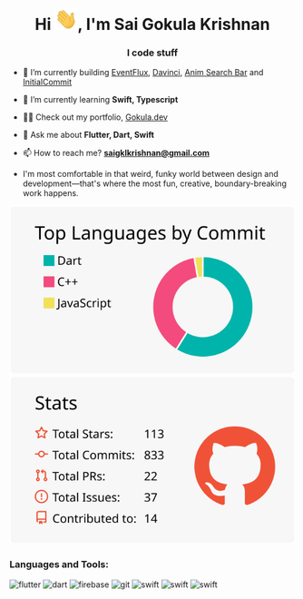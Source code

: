 <h1 align="center">Hi <img src="https://raw.githubusercontent.com/ABSphreak/ABSphreak/master/gifs/Hi.gif" width="40px" />, I'm Sai Gokula Krishnan</h1>
<h3 align="center">I code stuff</h3>

- 🔭 I’m currently building [EventFlux](https://github.com/Imgkl/EventFlux), [Davinci](https://github.com/Imgkl/Davinci), [Anim Search Bar](https://github.com/Imgkl/anim_search_bar) and [InitialCommit](http://initialcommit.dev)

- 🌱 I’m currently learning **Swift, Typescript**

- 👨‍💻 Check out my portfolio, [Gokula.dev](https://gokula.dev)

- 💬 Ask me about **Flutter, Dart, Swift**

- 📫 How to reach me? **saigklkrishnan@gmail.com**

- I'm most comfortable in that weird, funky world between design and development—that's where the most fun, creative, boundary-breaking work happens.


![](https://raw.githubusercontent.com/Imgkl/Imgkl/master/profile-summary-card-output/swift/2-most-commit-language.svg) 
![](https://raw.githubusercontent.com/Imgkl/Imgkl/master/profile-summary-card-output/swift/3-stats.svg)




<h3 align="left">Languages and Tools:</h3>
<p align="left"> <img src="https://www.vectorlogo.zone/logos/flutterio/flutterio-icon.svg" alt="flutter" height="40"/>  <img src="https://www.vectorlogo.zone/logos/dartlang/dartlang-icon.svg" alt="dart" width="35" height="40"/>  <img src="https://www.vectorlogo.zone/logos/firebase/firebase-icon.svg" alt="firebase" width="35" height="40"/>  <img src="https://www.vectorlogo.zone/logos/git-scm/git-scm-icon.svg" alt="git" width="35" height="40"/>
<img src="https://www.vectorlogo.zone/logos/swift/swift-icon.svg" alt="swift" width="35" height="40">
<img src="https://www.vectorlogo.zone/logos/supabase/supabase-icon.svg" alt="swift" width="35" height="40">
<img src="https://www.vectorlogo.zone/logos/raspberrypi/raspberrypi-icon.svg" alt="swift" width="35" height="40">

</p>

